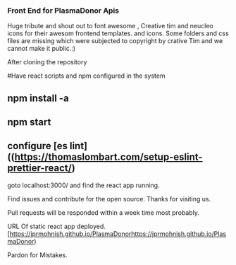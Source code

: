 ### Front End for PlasmaDonor Apis

Huge tribute and shout out to font awesome , Creative tim and neucleo icons for their awesom frontend templates. and icons.
Some folders and css files are missing which were subjected to copyright by crative Tim and we cannot make it public.:)


After cloning the repository

#Have react scripts and npm configured in the system

## npm install -a
## npm start 
## configure [es lint] ((https://thomaslombart.com/setup-eslint-prettier-react/) 

goto localhost:3000/ and find the react app running.

Find issues and contribute for the open source. Thanks for visiting us. 

Pull requests will be responded within a week time most probably.

URL Of static react app deployed.
[https://jprmohnish.github.io/PlasmaDonorhttps://jprmohnish.github.io/PlasmaDonor)

Pardon for Mistakes.